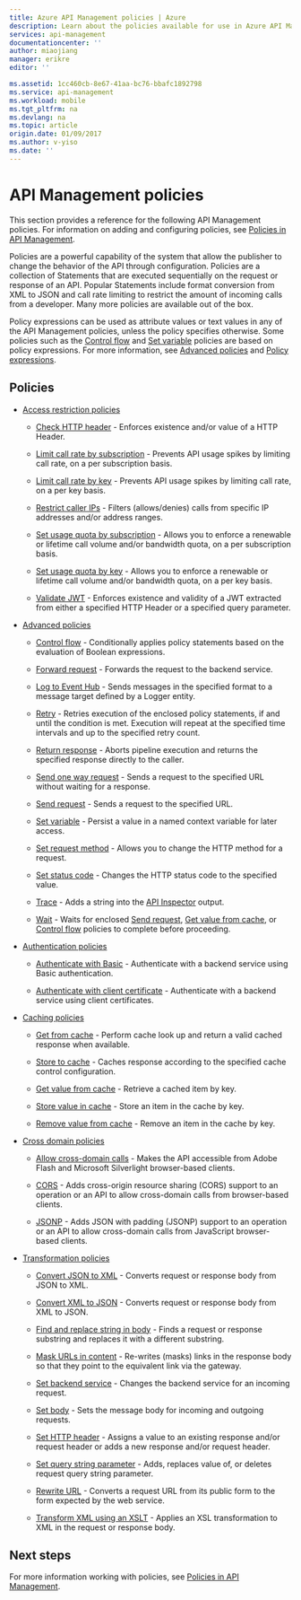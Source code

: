 ```yaml
---
title: Azure API Management policies | Azure
description: Learn about the policies available for use in Azure API Management.
services: api-management
documentationcenter: ''
author: miaojiang
manager: erikre
editor: ''

ms.assetid: 1cc460cb-8e67-41aa-bc76-bbafc1892798
ms.service: api-management
ms.workload: mobile
ms.tgt_pltfrm: na
ms.devlang: na
ms.topic: article
origin.date: 01/09/2017
ms.author: v-yiso
ms.date: ''
---
```

# API Management policies
This section provides a reference for the following API Management policies. For information on adding and configuring policies, see [Policies in API Management](./api-management-howto-policies.md).  
  
 Policies are a powerful capability of the system that allow the publisher to change the behavior of the API through configuration. Policies are a collection of Statements that are executed sequentially on the request or response of an API. Popular Statements include format conversion from XML to JSON and call rate limiting to restrict the amount of incoming calls from a developer. Many more policies are available out of the box.  
  
 Policy expressions can be used as attribute values or text values in any of the API Management policies, unless the policy specifies otherwise. Some policies such as the [Control flow](./api-management-advanced-policies.md#choose) and [Set variable](./api-management-advanced-policies.md#set-variable) policies are based on policy expressions. For more information, see [Advanced policies](./api-management-advanced-policies.md#AdvancedPolicies) and [Policy expressions](./api-management-policy-expressions.md).  
  
##  <a name="ProxyPolicies"></a> Policies  
  
-   [Access restriction policies](./api-management-access-restriction-policies.md#AccessRestrictionPolicies)  
  
    -   [Check HTTP header](./api-management-access-restriction-policies.md#CheckHTTPHeader) - Enforces existence and/or value of a HTTP Header.  
  
    -   [Limit call rate by subscription](./api-management-access-restriction-policies.md#LimitCallRate) - Prevents API usage spikes by limiting call rate, on a per subscription basis.  
  
    -   [Limit call rate by key](./api-management-access-restriction-policies.md#LimitCallRateByKey) - Prevents API usage spikes by limiting call rate, on a per key basis.  
  
    -   [Restrict caller IPs](./api-management-access-restriction-policies.md#RestrictCallerIPs) - Filters (allows/denies) calls from specific IP addresses and/or address ranges.  
  
    -   [Set usage quota by subscription](./api-management-access-restriction-policies.md#SetUsageQuota) - Allows you to enforce a renewable or lifetime call volume and/or bandwidth quota, on a per subscription basis.  
  
    -   [Set usage quota by key](./api-management-access-restriction-policies.md#SetUsageQuotaByKey) - Allows you to enforce a renewable or lifetime call volume and/or bandwidth quota, on a per key basis.  
  
    -   [Validate JWT](./api-management-access-restriction-policies.md#ValidateJWT) - Enforces existence and validity of a JWT extracted from either a specified HTTP Header or a specified query parameter.  
  
-   [Advanced policies](./api-management-advanced-policies.md#AdvancedPolicies)  
  
    -   [Control flow](./api-management-advanced-policies.md#choose) - Conditionally applies policy statements based on the evaluation of Boolean expressions.  
  
    -   [Forward request](./api-management-advanced-policies.md#ForwardRequest) - Forwards the request to the backend service.  
  
    -   [Log to Event Hub](./api-management-advanced-policies.md#log-to-eventhub) - Sends messages in the specified format to a message target defined by a Logger entity.  
  
    -   [Retry](./api-management-advanced-policies.md#Retry) - Retries execution of the enclosed policy statements, if and until the condition is met. Execution will repeat at the specified time intervals and up to the specified retry count.  
  
    -   [Return response](./api-management-advanced-policies.md#ReturnResponse) - Aborts pipeline execution and returns the specified response directly to the caller.  
  
    -   [Send one way request](./api-management-advanced-policies.md#SendOneWayRequest) - Sends a request to the specified URL without waiting for a response.  
  
    -   [Send request](./api-management-advanced-policies.md#SendRequest) - Sends a request to the specified URL.  
  
    -   [Set variable](./api-management-advanced-policies.md#set-variable) - Persist a value in a named context variable for later access.  
  
    -   [Set request method](./api-management-advanced-policies.md#SetRequestMethod) - Allows you to change the HTTP method for a request.  
  
    -   [Set status code](./api-management-advanced-policies.md#SetStatus) - Changes the HTTP status code to the specified value.  
  
    -   [Trace](./api-management-advanced-policies.md#Trace) - Adds a string into the [API Inspector](./api-management-howto-api-inspector.md) output.  
  
    -   [Wait](./api-management-advanced-policies.md#Wait) - Waits for enclosed [Send request](./api-management-advanced-policies.md#SendRequest), [Get value from cache](./api-management-caching-policies.md#GetFromCacheByKey), or [Control flow](./api-management-advanced-policies.md#choose) policies to complete before proceeding.  
  
-   [Authentication policies](./api-management-authentication-policies.md#AuthenticationPolicies)  
  
    -   [Authenticate with Basic](./api-management-authentication-policies.md#Basic) - Authenticate with a backend service using Basic authentication.  
  
    -   [Authenticate with client certificate](./api-management-authentication-policies.md#ClientCertificate) - Authenticate with a backend service using client certificates.  
  
-   [Caching policies](./api-management-caching-policies.md#CachingPolicies)  
  
    -   [Get from cache](./api-management-caching-policies.md#GetFromCache) - Perform cache look up and return a valid cached response when available.  
  
    -   [Store to cache](./api-management-caching-policies.md#StoreToCache) - Caches response according to the specified cache control configuration.  
  
    -   [Get value from cache](./api-management-caching-policies.md#GetFromCacheByKey) - Retrieve a cached item by key.  
  
    -   [Store value in cache](./api-management-caching-policies.md#StoreToCacheByKey) - Store an item in the cache by key.  
  
    -   [Remove value from cache](./api-management-caching-policies.md#RemoveCacheByKey) - Remove an item in the cache by key.  
  
-   [Cross domain policies](./api-management-cross-domain-policies.md#CrossDomainPolicies)  
  
    -   [Allow cross-domain calls](./api-management-cross-domain-policies.md#AllowCrossDomainCalls) - Makes the API accessible from Adobe Flash and Microsoft Silverlight browser-based clients.  
  
    -   [CORS](./api-management-cross-domain-policies.md#CORS) - Adds cross-origin resource sharing (CORS) support to an operation or an API to allow cross-domain calls from browser-based clients.  
  
    -   [JSONP](./api-management-cross-domain-policies.md#JSONP) - Adds JSON with padding (JSONP) support to an operation or an API to allow cross-domain calls from JavaScript browser-based clients.  
  
-   [Transformation policies](./api-management-transformation-policies.md#TransformationPolicies)  
  
    -   [Convert JSON to XML](./api-management-transformation-policies.md#ConvertJSONtoXML) - Converts request or response body from JSON to XML.  
  
    -   [Convert XML to JSON](./api-management-transformation-policies.md#ConvertXMLtoJSON) - Converts request or response body from XML to JSON.  
  
    -   [Find and replace string in body](./api-management-transformation-policies.md#Findandreplacestringinbody) - Finds a request or response substring and replaces it with a different substring.  
  
    -   [Mask URLs in content](./api-management-transformation-policies.md#MaskURLSContent) - Re-writes (masks) links in the response body so that they point to the equivalent link via the gateway.  
  
    -   [Set backend service](./api-management-transformation-policies.md#SetBackendService) - Changes the backend service for an incoming request.  
  
    -   [Set body](./api-management-transformation-policies.md#SetBody) - Sets the message body for incoming and outgoing requests.  
  
    -   [Set HTTP header](./api-management-transformation-policies.md#SetHTTPheader) - Assigns a value to an existing response and/or request header or adds a new response and/or request header.  
  
    -   [Set query string parameter](./api-management-transformation-policies.md#SetQueryStringParameter) - Adds, replaces value of, or deletes request query string parameter.  
  
    -   [Rewrite URL](./api-management-transformation-policies.md#RewriteURL) - Converts a request URL from its public form to the form expected by the web service.  
  
    -   [Transform XML using an XSLT](./api-management-transformation-policies.md#XSLTransform) - Applies an XSL transformation to XML in the request or response body.  
  
## Next steps
For more information working with policies, see [Policies in API Management](./api-management-howto-policies.md).  

